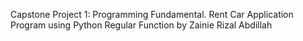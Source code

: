 Capstone Project 1: Programming Fundamental.
Rent Car Application Program using Python Regular Function
by Zainie Rizal Abdillah
